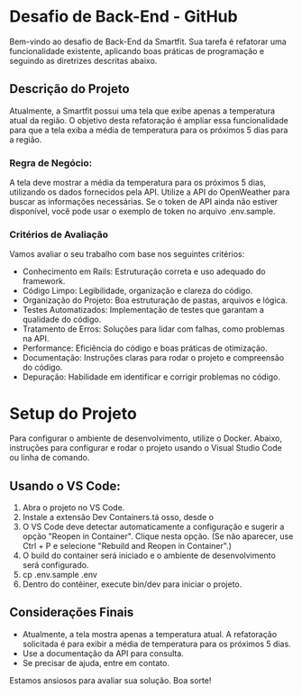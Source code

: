 # Desafio de Back-End - GitHub
Bem-vindo ao desafio de Back-End da Smartfit. Sua tarefa é refatorar uma funcionalidade existente, aplicando boas práticas de programação e seguindo as diretrizes descritas abaixo.

## Descrição do Projeto
Atualmente, a Smartfit possui uma tela que exibe apenas a temperatura atual da região. O objetivo desta refatoração é ampliar essa funcionalidade para que a tela exiba a média de temperatura para os próximos 5 dias para a região.

### Regra de Negócio:
A tela deve mostrar a média da temperatura para os próximos 5 dias, utilizando os dados fornecidos pela API.
Utilize a API do OpenWeather para buscar as informações necessárias. Se o token de API ainda não estiver disponível, você pode usar o exemplo de token no arquivo .env.sample.

### Critérios de Avaliação
Vamos avaliar o seu trabalho com base nos seguintes critérios:

- Conhecimento em Rails: Estruturação correta e uso adequado do framework.
- Código Limpo: Legibilidade, organização e clareza do código.
- Organização do Projeto: Boa estruturação de pastas, arquivos e lógica.
- Testes Automatizados: Implementação de testes que garantam a qualidade do código.
- Tratamento de Erros: Soluções para lidar com falhas, como problemas na API.
- Performance: Eficiência do código e boas práticas de otimização.
- Documentação: Instruções claras para rodar o projeto e compreensão do código.
- Depuração: Habilidade em identificar e corrigir problemas no código.

# Setup do Projeto

Para configurar o ambiente de desenvolvimento, utilize o Docker. Abaixo, instruções para configurar e rodar o projeto usando o Visual Studio Code ou linha de comando.

## Usando o VS Code:

1. Abra o projeto no VS Code.
2. Instale a extensão Dev Containers.tá osso, desde o 
3. O VS Code deve detectar automaticamente a configuração e sugerir a opção "Reopen in Container". Clique nesta opção. (Se não aparecer, use Ctrl + P e selecione "Rebuild and Reopen in Container".)
4. O build do container será iniciado e o ambiente de desenvolvimento será configurado.
5. cp .env.sample .env
6. Dentro do contêiner, execute bin/dev para iniciar o projeto.

## Considerações Finais

- Atualmente, a tela mostra apenas a temperatura atual. A refatoração solicitada é para exibir a média de temperatura para os próximos 5 dias.
- Use a documentação da API para consulta.
- Se precisar de ajuda, entre em contato.

Estamos ansiosos para avaliar sua solução. Boa sorte!


